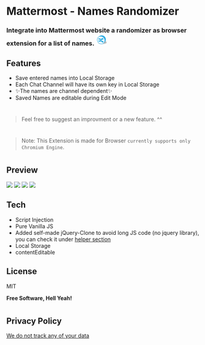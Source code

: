 # Mattermost - Names Randomizer


### Integrate into Mattermost website a randomizer as browser extension for a list of names. <img src="./main-icon.png" width="30" height="30" />


## Features
- Save entered names into Local Storage
- Each Chat Channel will have its own key in Local Storage
- ✨The names are channel dependent✨ 
- Saved Names are editable during Edit Mode


#
> Feel free to suggest an improvment or a new feature. ^^
#
> Note: This Extension is made for Browser `currently supports only Chromium Engine`.
#

## Preview
<img src="https://i.ibb.co/6016QsT/entry.png" width="400"/> <img src="https://i.ibb.co/pZpBkH7/edit-mode.png" width="400" />
<img src="https://i.ibb.co/qRfqT1R/saved-names.png" width="400" /> <img src="https://i.ibb.co/v1X6Hpj/trigger-location-in-mattermost-header.png" width="400" />

## Tech

- Script Injection
- Pure Vanilla JS
- Added self-made jQuery-Clone to avoid long JS code (no jquery library), you can check it under  [helper section](./helpers/jquery-clone.js)
- Local Storage
- contentEditable


## License

MIT

**Free Software, Hell Yeah!**
#
## Privacy Policy
[We do not track any of your data](./PRIVACY.md)
